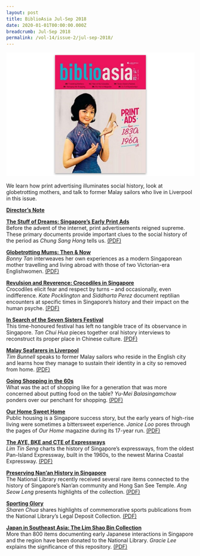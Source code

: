 ```yaml
---
layout: post
title: BiblioAsia Jul-Sep 2018
date: 2020-01-01T00:00:00.000Z
breadcrumb: Jul-Sep 2018
permalink: /vol-14/issue-2/jul-sep-2018/
---
```

<img src="/images/Vol-14-issue-2/vol14_iss2.JPG">  

We learn how print advertising illuminates social history, look at globetrotting mothers, and talk to former Malay sailors who live in Liverpool in this issue.

**[Director’s Note](/vol-14/issue-2/jul-sep-2018/drctrs-note-julsep18/)**

**[The Stuff of Dreams: Singapore’s Early Print Ads](/vol-14/issue-2/jul-sep-2018/stuff-of-dreams-sg/)** <br>
Before the advent of the internet, print advertisements reigned supreme. These primary documents provide important clues to the social history of the period as *Chung Sang Hong* tells us. [(PDF)](/files/pdf/vol-14/v14-issue2_Dreams.pdf)
 

**[Globetrotting Mums: Then & Now](/vol-14/issue-2/jul-sep-2018/globetrotting-mum-nw/)** <br>
*Bonny Tan* interweaves her own experiences as a modern Singaporean mother travelling and living abroad with those of two Victorian-era Englishwomen. [(PDF)](/files/pdf/vol-14/v14-issue2_Globetrotting.pdf)

**[Revulsion and Reverence: Crocodiles in Singapore](/vol-14/issue-2/jul-sep-2018/revulsion-n-reverenc/)** <br>
Crocodiles elicit fear and respect by turns – and occasionally, even indifference. *Kate Pocklington* and *Siddharta Perez* document reptilian encounters at specific times in Singapore’s history and their impact on the human psyche. [(PDF)](/files/pdf/vol-14/v14-issue2_Revulsion.pdf)
 
**[In Search of the Seven Sisters Festival](/vol-14/issue-2/jul-sep-2018/search-of-seven-sis/)** <br>
This time-honoured festival has left no tangible trace of its observance in Singapore. *Tan Chui Hua* pieces together oral history interviews to reconstruct its proper place in Chinese culture. [(PDF)](/files/pdf/vol-14/v14-issue2_Festival.pdf)

**[Malay Seafarers in Liverpool](/vol-14/issue-2/jul-sep-2018/malay-seafarer-in-lp/)** <br>
*Tim Bunnell* speaks to former Malay sailors who reside in the English city and learns how they manage to sustain their identity in a city so removed from home. [(PDF)](/files/pdf/vol-14/v14-issue2_Seafarers.pdf)

**[Going Shopping in the 60s](/vol-14/issue-2/jul-sep-2018/going-shopping-in60s/)** <br>
What was the act of shopping like for a generation that was more concerned about putting food on the table? *Yu-Mei Balasingamchow* ponders over our penchant for shopping. [(PDF)](/files/pdf/vol-14/v14-issue2_Shopping.pdf)

**[Our Home Sweet Home](/vol-14/issue-2/jul-sep-2018/our-home-sweet-home/)** <br>
Public housing is a Singapore success story, but the early years of high-rise living were sometimes a bittersweet experience. *Janice Loo* pores through the pages of *Our Home* magazine during its 17-year run. [(PDF)](/files/pdf/vol-14/v14-issue2_SweetHome.pdf)

**[The AYE, BKE and CTE of Expressways](/vol-14/issue-2/jul-sep-2018/aye-bke-cte-expways/)** <br>
*Lim Tin Seng* charts the history of Singapore’s expressways, from the oldest Pan-Island Expressway, built in the 1960s, to the newest Marina Coastal Expressway. [(PDF)](/files/pdf/vol-14/v14-issue2_Expressways.pdf)

**[Preserving Nan’an History in Singapore](/vol-14/issue-2/jul-sep-2018/nan-an-history-in-sg/)** <br>
The National Library recently received several rare items connected to the history of Singapore’s Nan’an community and Hong San See Temple. *Ang Seow Leng* presents highlights of the collection. [(PDF)](/files/pdf/vol-14/v14-issue2_NanAn.pdf)

**[Sporting Glory](/vol-14/issue-2/jul-sep-2018/sporting-glory/)** <br>
*Sharen Chua* shares highlights of commemorative sports publications from the National Library’s Legal Deposit Collection. [(PDF)](/files/pdf/vol-14/v14-issue2_Sporting.pdf)


**[Japan in Southeast Asia: The Lim Shao Bin Collection](/vol-14/issue-2/jul-sep-2018/japan-in-sea-lim-sbc/)** <br>
More than 800 items documenting early Japanese interactions in Singapore and the region have been donated to the National Library. *Gracie Lee* explains the significance of this repository. [(PDF)](/files/pdf/vol-14/v14-issue2_ShaoBin.pdf)